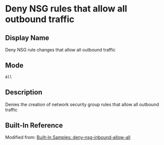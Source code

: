 # Deny NSG rules that allow all outbound traffic

## Display Name

Deny NSG rule changes that allow all outbound traffic

## Mode

`All`

## Description

Denies the creation of network security group rules that allow all outbound traffic

## Built-In Reference

Modified from: [Built-In Samples: deny-nsg-inbound-allow-all](https://github.com/Azure/azure-policy/tree/master/samples/Network/deny-nsg-inbound-allow-all)
